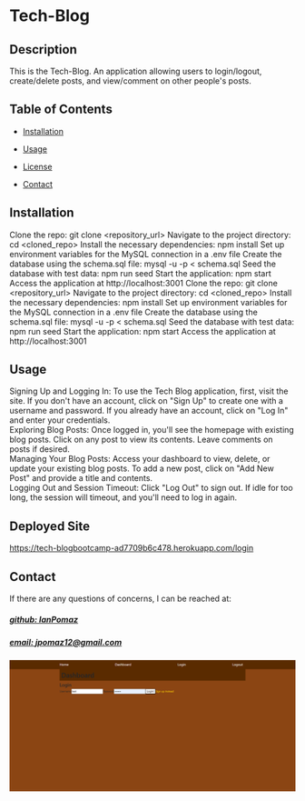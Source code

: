 # Tech-Blog

## Description
This is the Tech-Blog. An application allowing users to login/logout, create/delete posts, and view/comment on other people's posts.

## Table of Contents
- [Installation](#installation)
- [Usage](#usage)

- [License](#license)

- [Contact](#contact)

## Installation
Clone the repo: git clone <repository_url> 
Navigate to the project directory: cd <cloned_repo> 
Install the necessary dependencies: npm install Set up environment variables for the MySQL connection in a .env file 
Create the database using the schema.sql file: mysql -u <username> -p < schema.sql 
Seed the database with test data: npm run seed 
Start the application: npm start Access the application at http://localhost:3001
Clone the repo: git clone <repository_url> 
Navigate to the project directory: cd <cloned_repo> 
Install the necessary dependencies: npm install Set up environment variables for the MySQL connection in a .env file 
Create the database using the schema.sql file: mysql -u <username> -p < schema.sql Seed the database with test data: npm run seed 
Start the application: npm start Access the application at http://localhost:3001

## Usage
Signing Up and Logging In: To use the Tech Blog application, first, visit the site. If you don't have an account, click on "Sign Up" to create one with a username and password. If you already have an account, click on "Log In" and enter your credentials.  
Exploring Blog Posts: Once logged in, you'll see the homepage with existing blog posts. Click on any post to view its contents. Leave comments on posts if desired.  
Managing Your Blog Posts: Access your dashboard to view, delete, or update your existing blog posts. To add a new post, click on "Add New Post" and provide a title and contents.  
Logging Out and Session Timeout: Click "Log Out" to sign out. If idle for too long, the session will timeout, and you'll need to log in again.

## Deployed Site
https://tech-blogbootcamp-ad7709b6c478.herokuapp.com/login

## Contact
If there are any questions of concerns, I can be reached at:
##### [github: IanPomaz](https://github.com/IanPomaz)
##### [email: jpomaz12@gmail.com](mailto:jpomaz12@gmail.com)

![Alt text](<Screenshot 2023-09-08 145300.png>)
